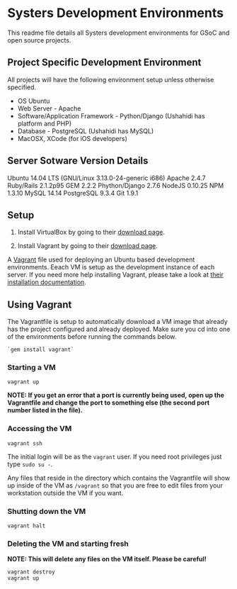 Systers Development Environments
================================

This readme file details all Systers development environments for GSoC and open source projects. 

## Project Specific Development Environment
All projects will have the following environment setup unless otherwise specified.

* OS Ubuntu  
* Web Server - Apache
* Software/Application Framework - Python/Django (Ushahidi has platform and PHP)
* Database - PostgreSQL (Ushahidi has MySQL)
* MacOSX, XCode (for iOS developers)

## Server Sotware Version Details
Ubuntu 14.04 LTS (GNU/Linux 3.13.0-24-generic i686)
Apache 2.4.7
Ruby/Rails 2.1.2p95 
GEM 2.2.2
Phython/Django 2.7.6
NodeJS 0.10.25
NPM 1.3.10
MySQL 14.14
PostgreSQL 9.3.4
Git 1.9.1



## Setup

1. Install VirtualBox by going to their [download
page](https://www.virtualbox.org/wiki/Downloads).

2. Install Vagrant by going to their [download page](http://www.vagrantup.com/downloads.html).

A [Vagrant](http://vagrantup.com/) file used for deploying an Ubuntu based development environments. Eeach VM is setup as the development instance of each server. If you need more help installing Vagrant, please take a look at [their
installation documentation](http://docs.vagrantup.com/v2/installation/).



## Using Vagrant

The Vagrantfile is setup to automatically download a VM image that already has the project configured and already deployed. Make sure you cd into one of the environments before running the commands below.

    `gem install vagrant`


### Starting a VM

    vagrant up

**NOTE: If you get an error that a port is currently being used, open up the Vagrantfile and change the port to something else (the second port number listed in the file).**

### Accessing the VM

    vagrant ssh

The initial login will be as the `vagrant` user. If you need root privileges just type `sudo su -`. 

Any files that reside in the directory which contains the Vagrantfile will show up inside of the VM as `/vagrant` so that you are free to edit files from your workstation outside the VM if you want.

### Shutting down the VM

    vagrant halt

### Deleting the VM and starting fresh

**NOTE: This will delete any files on the VM itself. Please be careful!**

    vagrant destroy
    vagrant up


